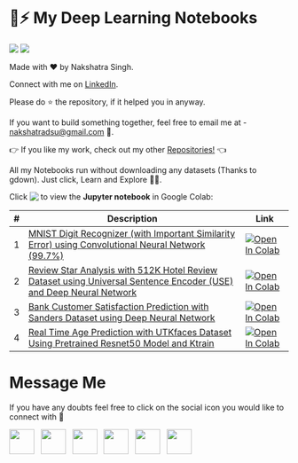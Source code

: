 # 🤖⚡ My Deep Learning Notebooks
[![](https://img.shields.io/badge/Nakshatra-Singh-brightgreen.svg?colorB=ff0000)](https://nakshatrasinghh-io.vercel.app/) [![](https://img.shields.io/hexpm/l/plug)](https://github.com/nakshatrasinghh/Deep-Learning/blob/master/LICENSE)

Made with ❤️ by Nakshatra Singh.

Connect with me on [LinkedIn](https://www.linkedin.com/in/nakshatrasinghh/).

Please do ⭐ the repository, if it helped you in anyway.

If you want to build something together, feel free to email me at - nakshatradsu@gmail.com 📧.

👉 If you like my work, check out my other [Repositories!](https://github.com/nakshatrasinghh?tab=repositories) 👈

All my Notebooks run without downloading any datasets (Thanks to gdown). Just click, Learn and Explore 🔭🤗.

Click <img src="https://colab.research.google.com/assets/colab-badge.svg" align="top"> to view the **Jupyter notebook** in Google Colab:

\# | Description | Link
--- | --- | --- 
1 | [MNIST Digit Recognizer (with Important Similarity Error) using Convolutional Neural Network (99.7%)](https://github.com/nakshatrasinghh/Deep-Learning/blob/master/MNIST_Digit_Recognizer(99.7%25).ipynb) | [![Open In Colab](https://colab.research.google.com/assets/colab-badge.svg)](https://colab.research.google.com/github/nakshatrasinghh/Deep-Learning/blob/master/MNIST_Digit_Recognizer(99.7%25).ipynb)
2 | [Review Star Analysis with 512K Hotel Review Dataset using Universal Sentence Encoder (USE) and Deep Neural Network](https://github.com/nakshatrasinghh/Deep-Learning/blob/master/Sentiment_Analysis_With_USE%2BTensorflow.ipynb) | [![Open In Colab](https://colab.research.google.com/assets/colab-badge.svg)](https://colab.research.google.com/github/nakshatrasinghh/Deep-Learning/blob/master/Sentiment_Analysis_With_USE%2BTensorflow.ipynb)
3 | [Bank Customer Satisfaction Prediction with Sanders Dataset using Deep Neural Network](https://github.com/nakshatrasinghh/Deep-Learning/blob/master/Bank_Customer_Satisfaction_Prediction.ipynb) | [![Open In Colab](https://colab.research.google.com/assets/colab-badge.svg)](https://colab.research.google.com/github/nakshatrasinghh/Deep-Learning/blob/master/Bank_Customer_Satisfaction_Prediction.ipynb)
4 | [Real Time Age Prediction with UTKfaces Dataset Using Pretrained Resnet50 Model and Ktrain](https://github.com/nakshatrasinghh/Deep-Learning/blob/master/Real_Time_Age_Prediction_using_RESNET_50.ipynb) | [![Open In Colab](https://colab.research.google.com/assets/colab-badge.svg)](https://colab.research.google.com/github/nakshatrasinghh/Deep-Learning/blob/master/Real_Time_Age_Prediction_using_RESNET_50.ipynb)

# Message Me
If you have any doubts feel free to click on the social icon you would like to connect with 🤗
<p align="left">
<a href="https://medium.com/@nakshatradsml"><img height="45" src="https://user-images.githubusercontent.com/53419293/96714013-27a8fe80-13bf-11eb-892b-eb859e66cd2b.png?raw=true"></a>&nbsp;&nbsp;
<a href="https://www.linkedin.com/in/nakshatrasinghh/"><img height="45" src="https://user-images.githubusercontent.com/53419293/96712764-3e4e5600-13bd-11eb-81e6-50b8c7ea07eb.png?raw=true"></a>&nbsp;&nbsp;
<a href="https://nakshatrasinghh-io.vercel.app/"><img height="45" src="https://user-images.githubusercontent.com/53419293/96724683-bf154e00-13cd-11eb-805e-464c73b45316.png?raw=true"></a>&nbsp;&nbsp;
<a href="https://github.com/nakshatrasinghh"><img height="45" src="https://user-images.githubusercontent.com/53419293/96712562-f7606080-13bc-11eb-86dd-b91470be7b55.png?raw=true"></a>&nbsp;&nbsp;
<a href="https://www.snapchat.com/add/nxkshxtrx.singh"><img height="45" src="https://user-images.githubusercontent.com/53419293/96713786-c41ed100-13be-11eb-9c21-f4d3b0c36220.png?raw=true"></a>&nbsp;&nbsp;
<a href="https://wa.link/8bt67v"><img height="45" src="https://user-images.githubusercontent.com/53419293/96714143-59ba6080-13bf-11eb-8f52-3123014be2da.png?raw=true"></a>&nbsp;&nbsp;
</p>
